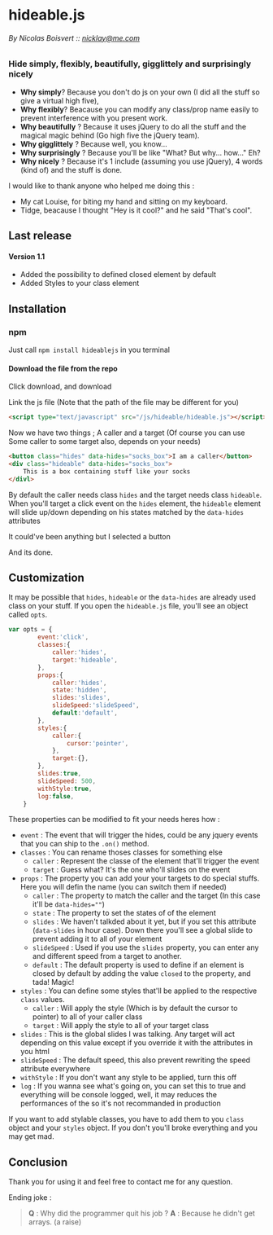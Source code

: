 # hideable.js
###### By Nicolas Boisvert :: nicklay@me.com

### Hide simply, flexibly, beautifully, gigglittely and surprisingly nicely
- **Why simply**? Because you don't do js on your own (I did all the stuff so give a virtual high five),
- **Why flexibly**? Beacause you can modify any class/prop name easily to prevent interference with you present work.
- **Why beautifully** ? Because it uses jQuery to do all the stuff and the magical magic behind (Go high five the jQuery team).
- **Why gigglittely** ? Because well, you know...
- **Why surprisingly** ? Because you'll be like "What? But why... how..." Eh?
- **Why nicely** ? Because it's 1 include (assuming you use jQuery), 4 words (kind of) and the stuff is done.

I would like to thank anyone who helped me doing this :
- My cat Louise, for biting my hand and sitting on my keyboard.
- Tidge, beacause I thought "Hey is it cool?" and he said "That's cool".

## Last release
#### Version 1.1

- Added the possibility to defined closed element by default
- Added Styles to your class element

## Installation

### npm

Just call `npm install hideablejs` in you terminal

#### Download the file from the repo
Click download, and download

Link the js file (Note that the path of the file may be different for you)
```html
<script type="text/javascript" src="/js/hideable/hideable.js"></script>
```
Now we have two things ; A caller and a target (Of course you can use Some caller to some target also, depends on your needs)
```html
<button class="hides" data-hides="socks_box">I am a caller</button>
<div class="hideable" data-hides="socks_box">
    This is a box containing stuff like your socks
</divl>
```
By default the caller needs class ```hides``` and the target needs class ```hideable```. When you'll target a click event on the ```hides``` element, the ```hideable``` element will slide up/down depending on his states matched by the ```data-hides``` attributes

It could've been anything but I selected a button

And its done.

## Customization
It may be possible that ```hides```, ```hideable``` or the ```data-hides``` are already used class on your stuff. If you open the ```hideable.js``` file, you'll see an object called ```opts```.

```js
var opts = {
		event:'click',
		classes:{
			caller:'hides',
			target:'hideable',
		},
		props:{
			caller:'hides',
			state:'hidden',
			slides:'slides',
			slideSpeed:'slideSpeed',
			default:'default',
		},
		styles:{
			caller:{
				cursor:'pointer',
			},
			target:{},
		},
		slides:true,
		slideSpeed: 500,
		withStyle:true,
		log:false,
	}
```
These properties can be modified to fit your needs heres how :
- ```event``` : The event that will trigger the hides, could be any jquery events that you can ship to the ```.on()``` method.
- ```classes``` : You can rename thoses classes for something else
  * ```caller``` : Represent the classe of the element that'll trigger the event
  * ```target``` : Guess what? It's the one who'll slides on the event
- ```props``` : The property you can add your your targets to do special stuffs. Here you will defin the name (you can switch them if needed)
  * ```caller``` : The property to match the caller and the target (In this case it'll be ```data-hides=""```)
  * ```state``` : The property to set the states of of the element
  * ```slides``` : We haven't talkded about it yet, but if you set this attribute (```data-slides``` in hour case). Down there you'll see a global slide to prevent adding it to all of your element
  * ```slideSpeed``` : Used if you use the ```slides``` property, you can enter any and different speed from a target to another.
  * ```default``` : The default property is used to define if an element is closed by default by adding the value ```closed``` to the property, and tada! Magic!
- ```styles``` : You can define some styles that'll be applied to the respective ```class``` values.
  * ```caller``` : Will apply the style (Which is by default the cursor to pointer) to all of your caller class
  * ```target``` : Will apply the style to all of your target class
- ```slides``` : This is the global slides I was talking. Any target will act depending on this value except if you override it with the attributes in you html
- ```slideSpeed``` : The default speed, this also prevent rewriting the speed attribute everywhere
- ```withStyle``` : If you don't want any style to be applied, turn this off
- ```log``` : If you wanna see what's going on, you can set this to true and everything will be console logged, well, it may reduces the performances of the so it's not recommanded in production

If you want to add stylable classes, you have to add them to you ```class``` object and your ```styles``` object. If you don't you'll broke everything and you may get mad.

## Conclusion

Thank you for using it and feel free to contact me for any question.

Ending joke :
> **Q** : Why did the programmer quit his job ? **A** : Because he didn't get arrays. (a raise)
